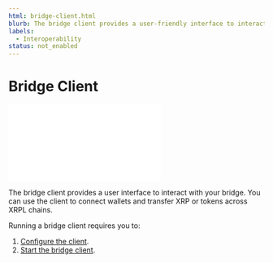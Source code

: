 ```yaml
---
html: bridge-client.html
blurb: The bridge client provides a user-friendly interface to interact with your bridge.
labels:
  - Interoperability
status: not_enabled
---
```

# Bridge Client

<embed src="/snippets/_evm-sidechain-disclaimer.md" />

The bridge client provides a user interface to interact with your bridge. You can use the client to connect wallets and transfer XRP or tokens across XRPL chains.

Running a bridge client requires you to:

1. [Configure the client](configure-the-bridge-client.md).
2. [Start the bridge client](start-the-bridge-client.md).